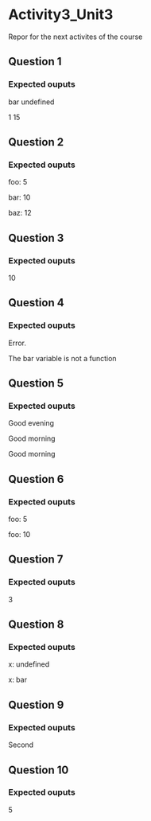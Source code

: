 # Activity3_Unit3
Repor for the next activites of the course

## Question 1
### Expected ouputs
bar undefined

1 15

## Question 2
### Expected ouputs
foo: 5

bar: 10

baz: 12

## Question 3
### Expected ouputs
10

## Question 4
### Expected ouputs
Error.

The bar variable is not a function

## Question 5
### Expected ouputs
Good evening

Good morning 

Good morning 

## Question 6
### Expected ouputs
foo: 5

foo: 10


## Question 7
### Expected ouputs
3


## Question 8
### Expected ouputs
x: undefined

x: bar

## Question 9
### Expected ouputs
Second

## Question 10
### Expected ouputs
5
